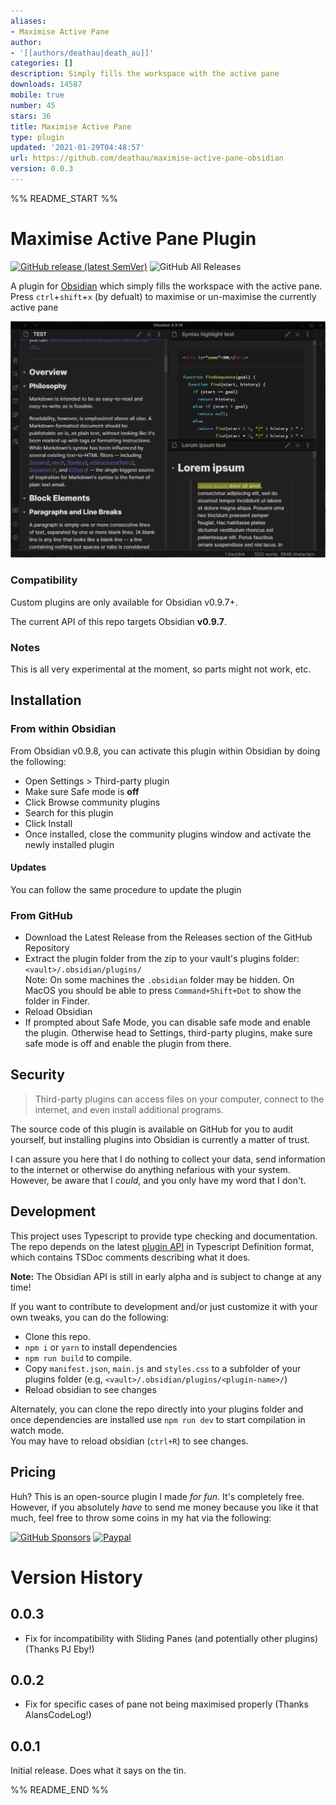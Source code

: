 ```yaml
---
aliases:
- Maximise Active Pane
author:
- '[[authors/deathau|death_au]]'
categories: []
description: Simply fills the workspace with the active pane
downloads: 14587
mobile: true
number: 45
stars: 36
title: Maximise Active Pane
type: plugin
updated: '2021-01-29T04:48:57'
url: https://github.com/deathau/maximise-active-pane-obsidian
version: 0.0.3
---
```


%% README_START %%

# Maximise Active Pane Plugin
[![GitHub release (latest SemVer)](https://img.shields.io/github/v/release/deathau/maximise-active-pane-obsidian?style=for-the-badge&sort=semver)](https://github.com/deathau/maximise-active-pane-obsidian/releases/latest)
![GitHub All Releases](https://img.shields.io/github/downloads/deathau/maximise-active-pane-obsidian/total?style=for-the-badge)

A plugin for [Obsidian](https://obsidian.md) which simply fills the workspace with the active pane. Press `ctrl`+`shift`+`x` (by defualt) to maximise or un-maximise the currently active pane

![Screenshot](https://github.com/deathau/maximise-active-pane-obsidian/raw/main/screenshot.gif)

### Compatibility

Custom plugins are only available for Obsidian v0.9.7+.

The current API of this repo targets Obsidian **v0.9.7**. 

### Notes
This is all very experimental at the moment, so parts might not work, etc.

## Installation

### From within Obsidian
From Obsidian v0.9.8, you can activate this plugin within Obsidian by doing the following:
- Open Settings > Third-party plugin
- Make sure Safe mode is **off**
- Click Browse community plugins
- Search for this plugin
- Click Install
- Once installed, close the community plugins window and activate the newly installed plugin
#### Updates
You can follow the same procedure to update the plugin

### From GitHub
- Download the Latest Release from the Releases section of the GitHub Repository
- Extract the plugin folder from the zip to your vault's plugins folder: `<vault>/.obsidian/plugins/`  
Note: On some machines the `.obsidian` folder may be hidden. On MacOS you should be able to press `Command+Shift+Dot` to show the folder in Finder.
- Reload Obsidian
- If prompted about Safe Mode, you can disable safe mode and enable the plugin.
Otherwise head to Settings, third-party plugins, make sure safe mode is off and
enable the plugin from there.

## Security
> Third-party plugins can access files on your computer, connect to the internet, and even install additional programs.

The source code of this plugin is available on GitHub for you to audit yourself, but installing plugins into Obsidian is currently a matter of trust.

I can assure you here that I do nothing to collect your data, send information to the internet or otherwise do anything nefarious with your system. However, be aware that I *could*, and you only have my word that I don't.

## Development

This project uses Typescript to provide type checking and documentation.  
The repo depends on the latest [plugin API](https://github.com/obsidianmd/obsidian-api) in Typescript Definition format, which contains TSDoc comments describing what it does.

**Note:** The Obsidian API is still in early alpha and is subject to change at any time!

If you want to contribute to development and/or just customize it with your own
tweaks, you can do the following:
- Clone this repo.
- `npm i` or `yarn` to install dependencies
- `npm run build` to compile.
- Copy `manifest.json`, `main.js` and `styles.css` to a subfolder of your plugins
folder (e.g, `<vault>/.obsidian/plugins/<plugin-name>/`)
- Reload obsidian to see changes

Alternately, you can clone the repo directly into your plugins folder and once
dependencies are installed use `npm run dev` to start compilation in watch mode.  
You may have to reload obsidian (`ctrl+R`) to see changes.

## Pricing
Huh? This is an open-source plugin I made *for fun*. It's completely free.
However, if you absolutely *have* to send me money because you like it that
much, feel free to throw some coins in my hat via the following:

[![GitHub Sponsors](https://img.shields.io/github/sponsors/deathau?style=social)](https://github.com/sponsors/deathau)
[![Paypal](https://img.shields.io/badge/paypal-deathau-yellow?style=social&logo=paypal)](https://paypal.me/deathau)

# Version History
## 0.0.3
- Fix for incompatibility with Sliding Panes (and potentially other plugins) (Thanks PJ Eby!)

## 0.0.2
- Fix for specific cases of pane not being maximised properly (Thanks AlansCodeLog!)

## 0.0.1
Initial release. Does what it says on the tin.


%% README_END %%